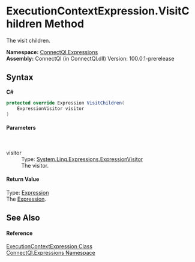 # ExecutionContextExpression.VisitChildren Method 
 

The visit children.

**Namespace:**&nbsp;<a href="N_ConnectQl_Expressions">ConnectQl.Expressions</a><br />**Assembly:**&nbsp;ConnectQl (in ConnectQl.dll) Version: 100.0.1-prerelease

## Syntax

**C#**<br />
``` C#
protected override Expression VisitChildren(
	ExpressionVisitor visitor
)
```


#### Parameters
&nbsp;<dl><dt>visitor</dt><dd>Type: <a href="http://msdn2.microsoft.com/en-us/library/dd323984" target="_blank">System.Linq.Expressions.ExpressionVisitor</a><br />The visitor.</dd></dl>

#### Return Value
Type: <a href="http://msdn2.microsoft.com/en-us/library/bb356138" target="_blank">Expression</a><br />The <a href="http://msdn2.microsoft.com/en-us/library/bb356138" target="_blank">Expression</a>.

## See Also


#### Reference
<a href="T_ConnectQl_Expressions_ExecutionContextExpression">ExecutionContextExpression Class</a><br /><a href="N_ConnectQl_Expressions">ConnectQl.Expressions Namespace</a><br />